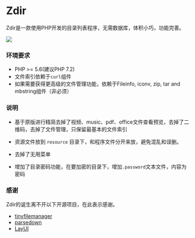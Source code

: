 # Zdir
Zdir是一款使用PHP开发的目录列表程序，无需数据库，体积小巧，功能完善。

![](https://imgurl.org/upload/1806/349f3b54028d58d6.png)



### 环境要求

* PHP >= 5.6(建议PHP 7.2)
* 文件索引依赖于`curl`组件
* 如果需要获得更高级的文件管理功能，依赖于Fileinfo, iconv, zip, tar and mbstring组件（非必须）

### 说明

* 基于原版进行精简去掉了视频、music、pdf、office文件查看预览，去掉了二维码，去掉了文件管理，只保留最基本的文件索引
* 资源文件放到 `resource` 目录下，和程序文件分开来放，避免混乱和误删。
* 去掉了无用菜单

* 增加了目录密码功能，在要加密的目录下，增加`.password`文本文件，内容为密码



### 感谢

Zdir的诞生离不开以下开源项目，在此表示感谢。

* [tinyfilemanager](https://github.com/prasathmani/tinyfilemanager)
* [parsedown](https://github.com/erusev/parsedown)
* [LayUI](https://github.com/sentsin/layui)
